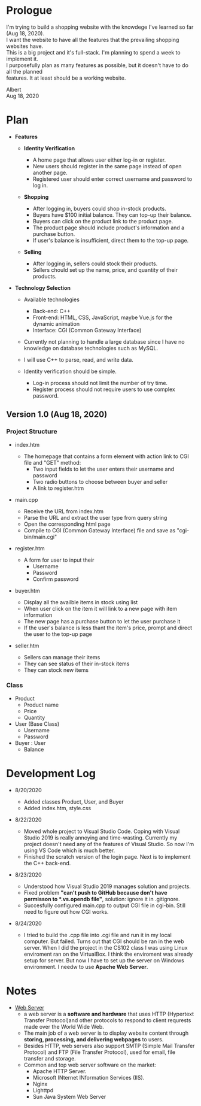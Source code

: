 # Prologue

I'm trying to build a shopping website with the knowdege I've learned so far (Aug 18, 2020).<br>
I want the website to have all the features that the prevailing shopping websites have.<br>
This is a big project and it's full-stack. I'm planning to spend a week to implement it.<br>
I purposefully plan as many features as possible, but it doesn't have to do all the planned <br>
features. It at least should be a working website.<br>

Albert<br>
Aug 18, 2020

# Plan

- **Features**

  - **Identity Verification**
      - A home page that allows user either log-in or register.
      - New users should register in the same page instead of open another page.
      - Registered user should enter correct username and password to log in.

  - **Shopping**
      - After logging in, buyers could shop in-stock products.
      - Buyers have $100 initial balance. They can top-up their balance.
      - Buyers can click on the product link to the product page.
      - The product page should include product's information and a purchase button.
      - If user's balance is insufficient, direct them to the top-up page.

  - **Selling**
    - After logging in, sellers could stock their products.
    - Sellers chould set up the name, price, and quantity of their products.

- **Technology Selection**

  - Available technologies
    - Back-end: C++
    - Front-end: HTML, CSS, JavaScript, maybe Vue.js for the dynamic animation
    - Interface: CGI (Common Gateway Interface)

  - Currently not planning to handle a large database since I have no knowledge on database
    technologies such as MySQL.
  
  - I will use C++ to parse, read, and write data.

  - Identity verification should be simple.
    - Log-in process should not limit the number of try time.
    - Register process should not require users to use complex password.

## Version 1.0 (Aug 18, 2020)
### Project Structure

- index.htm
  - The homepage that contains a form element with action link to CGI file and "GET" method:
    - Two input fields to let the user enters their username and password
    - Two radio buttons to choose between buyer and seller
    - A link to register.htm

- main.cpp
  - Receive the URL from index.htm
  - Parse the URL and extract the user type from query string
  - Open the corresponding html page
  - Compile to CGI (Common Gateway Interface) file and save as "cgi-bin/main.cgi"

- register.htm
  - A form for user to input their 
    - Username
    - Password
    - Confirm password

- buyer.htm
  - Display all the availble items in stock using list
  - When user click on the item it will link to a new page with item information
  - The new page has a purchase button to let the user purchase it
  - If the user's balance is less thant the item's price, prompt and direct the user to the top-up page

- seller.htm
  - Sellers can manage their items
  - They can see status of their in-stock items
  - They can stock new items

### Class
- Product
  - Product name
  - Price
  - Quantity
- User (Base Class)
  - Username
  - Password
- Buyer : User
  - Balance

# Development Log

- 8/20/2020
  - Added classes Product, User, and Buyer
  - Added index.htm, style.css

- 8/22/2020
  - Moved whole project to Visual Studio Code. Coping with Visual Studio 2019 is really annoying and time-wasting. Currently my project doesn't need any of the features of Visual Studio. So now I'm using VS Code which is much better.
  - Finished the scratch version of the login page. Next is to implement the C++ back-end.

- 8/23/2020
  - Understood how Visual Studio 2019 manages solution and projects.
  - Fixed problem <b>"can't push to GitHub because don't have permisson to *.vs.opendb file"</b>, solution: ignore it in .gitignore.
  - Succesfully configured main.cpp to output CGI file in cgi-bin. Still need to figure out how CGI works.

- 8/24/2020
  - I tried to build the .cpp file into .cgi file and run it in my local computer. But failed. Turns out that CGI should be ran in the web server. When I did the project in the CS102 class I was using Linux enviroment ran on the VirtualBox. I think the enviroment was already setup for server. But now I have to set up the server on Windows environment. I needw to use **Apache Web Server**.

# Notes
- [Web Server](https://whatis.techtarget.com/definition/Web-server#:~:text=A%20web%20server%20is%20software,and%20delivering%20webpages%20to%20users.)
  - a web server is a **software and hardware** that uses HTTP (Hypertext Transfer Protocol)and other protocols to respond to client requrests made over the World Wide Web. 
  - The main job of a web server is to display website content through **storing, processing, and delivering webpages** to users.
  - Besides HTTP, web servers also support SMTP (Simple Mail Transfer Protocol) and FTP (File Transfer Protocol), used for email, file transfer and storage.
  -  Common and top web server software on the market:
     -  Apache HTTP Server.
     -  Microsoft INternet INformation Services (IIS).
     -  Nginx
     -  Lighttpd
     -  Sun Java System Web Server